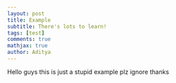 ```yaml
---
layout: post
title: Example
subtitle: There's lots to learn!
tags: [test]
comments: true
mathjax: true
author: Aditya
---
```

Hello guys this is just a stupid example plz ignore thanks
